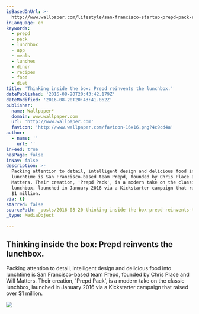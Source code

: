 ```yaml
---
isBasedOnUrl: >-
  http://www.wallpaper.com/lifestyle/san-francisco-startup-prepd-pack-reinvents-the-lunchbox
inLanguage: en
keywords:
  - prepd
  - pack
  - lunchbox
  - app
  - meals
  - lunches
  - diner
  - recipes
  - food
  - diet
title: 'Thinking inside the box: Prepd reinvents the lunchbox.'
datePublished: '2016-08-20T20:43:42.179Z'
dateModified: '2016-08-20T20:43:41.862Z'
publisher:
  name: Wallpaper*
  domain: www.wallpaper.com
  url: 'http://www.wallpaper.com'
  favicon: 'http://www.wallpaper.com/favicon-16x16.png?4c9cd4a'
author:
  - name: ''
    url: ''
inFeed: true
hasPage: false
inNav: false
description: >-
  Packing attention to detail, intelligent design and delicious food into
  lunchtime is San Francisco-based team Prepd, founded by Chris Place and Will
  Matters. Their creation, 'Prepd Pack', is a modern take on the classic
  lunchbox, launched in January 2016 via a Kickstarter campaign that raised over
  $1 million.
via: {}
starred: false
sourcePath: _posts/2016-08-20-thinking-inside-the-box-prepd-reinvents-the-lunchbox.md
_type: MediaObject

---
```

<article style=""><h1>Thinking inside the box: Prepd reinvents the lunchbox.</h1><p>Packing attention to detail, intelligent design and delicious food into lunchtime is San Francisco-based team Prepd, founded by Chris Place and Will Matters. Their creation, 'Prepd Pack', is a modern take on the classic lunchbox, launched in January 2016 via a Kickstarter campaign that raised over $1 million.</p><img src="https://s3-us-west-2.amazonaws.com/the-grid-img/p/53a022f82e153fb6ebb5204fcc6e09944b676b68.jpg" /></article>